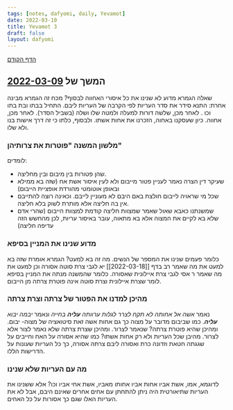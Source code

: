 ```yaml
---
tags: [notes, dafyomi, daily, Yevamot] 
date: 2022-03-10
title: Yevamot 3
draft: false
layout: dafyomi
---
```


[הדף הקודם](../2022-03-09)

## המשך של [2022-03-09](../2022-03-09.md)
שאלה הגמרא מדוע לא שנינו את כל איסורי האחווה לבסוף?
מכח זה הגמרא מבינה אחרת:
התנא סידר את סדר העריות לפי הקרבה של העריות ליבם. התחיל בבתו ובת בתו וכו .
לאחר מכן, שלשה דורות למעלה ולמטה שלו ושלה (בשביל הסדר). לאחר מכן, אחווה. 
כיון שעסקנו באחוה, הזכרנו את אחות אשתו. ולבסוף, כלתו כי זה דרך אישות בנו ולא שלו.
### מלשון המשנה "פוטרות את צרותיהן"
לומדים:
- שהן פטורות בין מיבום ובין מחליצה.
- שעיקר דין הצרה נאמר לעניין פטור מייבום ולא לעין איסור אשת אח (שזה בא ממילא ובאופן אוטומטי מהורדת אופציית הייבום) 
- שכל מי שראויה לייבום חולצת באם היבם לא מעוניין לייבם. וכאינה רוצה להתייבם אין בה חליצה אלא מותרת לשוק בלא חליצה.
- שמשנתנו כאבא שאול שאמר שמצוות חליצה קודמת למצוות הייבום (שהרי אדם שלא בא לקיים את המצוה אלא בא מתאוה, עובר באיסור עריות, לכן מהחשש הזה עדיפה חליצה)
### מדוע שנינו את המניין בסיפא
כלומר פעמים שנינו את המספר של הנשים. מה זה בא למעט? 
הגמרא אומרת שזה בא למעט את מה שאמר רב בדף [[2022-03-18]] יא לגבי צרת סוטה אסורה וכן למעט את מה שאמר ר אסי לגבי צרת איילונית שאסורה.
כלומר שהמשנה מנתה את המניין בסיפא לומר שצרת איילונית וצרת סוטה אינה פוטרת צרתה מן הייבום.
### מהיכן למדנו את הפטור של צרתה וצרת צרתה
נאמר *אשה אל אחותה לא תקח לצרר לגלות ערוותה **עליה** בחייה* ונאמר *יבמה יבוא **עליה***. כמו שביבום מדובר על מצוה כך גם אחות אשה זאת סיטואציה של מצוה- יבום. ומהיכן שהיא פוטרת צרתה? שנאמר *לצרור*. ומהיכן שצרת צרתה שלא נאמר לצור אלא לצרור.
מהיבן שכל העריות ולא רק אחות אשתו? כמו שהיא אסורה על האח וחייבים על שגגתה חטאת וזדונה כרת ואסורה ליבם צרתה אסורה, כך כל העריות שעונות על הדרישות הללו.
### מה עם העריות שלא שנינו
לדוגמא, אמו, אשת אביו אחות אביו אחותו מאביו, אשת אחי אביו וכו?
אלא ששנינו את העריות שתיאורטית היה ניתן להתחתן עם אחים אחרים שאינם היבם, אבל לא את העריות האלו שגם כך אסורות על כל האחים.
